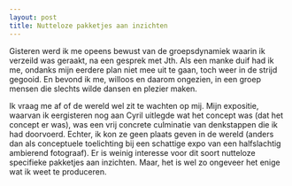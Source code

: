 ```yaml
---
layout: post
title: Nutteloze pakketjes aan inzichten
---
```


Gisteren werd ik me opeens bewust van de groepsdynamiek waarin ik verzeild was geraakt, na een gesprek met Jth. Als een manke duif had ik me, ondanks mijn eerdere plan niet mee uit te gaan, toch weer in de strijd gegooid. En bevond ik me, willoos en daarom ongezien, in een groep mensen die slechts wilde dansen en plezier maken.

Ik vraag me af of de wereld wel zit te wachten op mij. Mijn expositie, waarvan ik eergisteren nog aan Cyril uitlegde wat het concept was (dat het concept er was), was een vrij concrete culminatie van denkstappen die ik had doorvoerd. Echter, ik kon ze geen plaats geven in de wereld (anders dan als conceptuele toelichting bij een schattige expo van een halfslachtig ambierend fotograaf). Er is weinig interesse voor dit soort nutteloze specifieke pakketjes aan inzichten. Maar, het is wel zo ongeveer het enige wat ik weet te produceren.
